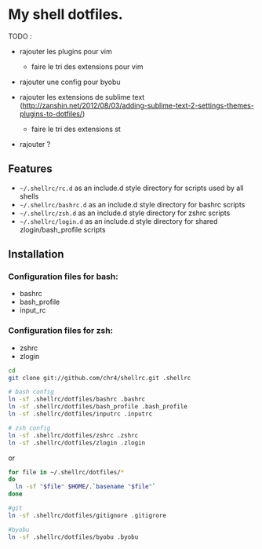 # My shell dotfiles.

TODO :
 * rajouter les plugins pour vim
   * faire le tri des extensions pour vim
 * rajouter une config pour byobu
 * rajouter les extensions de sublime text (http://zanshin.net/2012/08/03/adding-sublime-text-2-settings-themes-plugins-to-dotfiles/)
   * faire le tri des extensions st

 * rajouter ?

## Features

* `~/.shellrc/rc.d` as an include.d style directory for scripts used by all shells
* `~/.shellrc/bashrc.d` as an include.d style directory for bashrc scripts
* `~/.shellrc/zsh.d` as an include.d style directory for zshrc scripts
* `~/.shellrc/login.d` as an include.d style directory for shared zlogin/bash\_profile scripts

## Installation

### Configuration files for bash:

* bashrc
* bash_profile
* input_rc

### Configuration files for zsh:

* zshrc
* zlogin


```bash
cd
git clone git://github.com/chr4/shellrc.git .shellrc

# bash config
ln -sf .shellrc/dotfiles/bashrc .bashrc
ln -sf .shellrc/dotfiles/bash_profile .bash_profile
ln -sf .shellrc/dotfiles/inputrc .inputrc

# zsh config
ln -sf .shellrc/dotfiles/zshrc .zshrc
ln -sf .shellrc/dotfiles/zlogin .zlogin
```

or

```sh
for file in ~/.shellrc/dotfiles/*
do
  ln -sf "$file" $HOME/.`basename "$file"`
done

#git
ln -sf .shellrc/dotfiles/gitignore .gitigrore

#byobu
ln -sf .shellrc/dotfiles/byobu .byobu
```